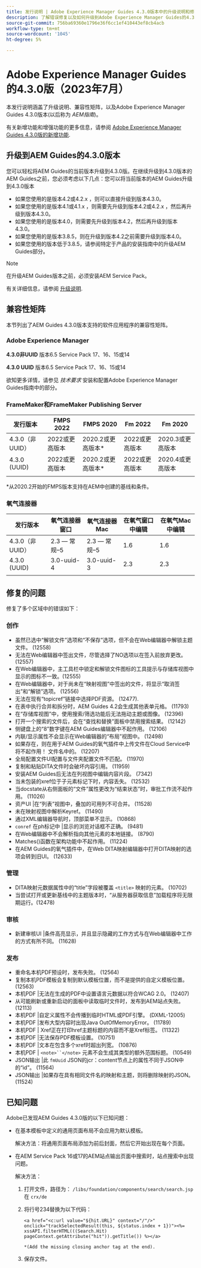 ```yaml
---
title: 发行说明 | Adobe Experience Manager Guides 4.3.0版本中的升级说明和修复的问题
description: 了解错误修复以及如何升级到Adobe Experience Manager Guides的4.3.0版本
source-git-commit: 756ba69360e1796e36f6cc1ef410443ef8cb4acb
workflow-type: tm+mt
source-wordcount: '1045'
ht-degree: 5%

---
```


# Adobe Experience Manager Guides的4.3.0版（2023年7月）

本发行说明涵盖了升级说明、兼容性矩阵，以及Adobe Experience Manager Guides 4.3.0版本(以后称为 *AEM指南*)。

有关新增功能和增强功能的更多信息，请参阅 [Adobe Experience Manager Guides 4.3.0版的新增功能](./whats-new-4.3-release.md).

## 升级到AEM Guides的4.3.0版本


您可以轻松将AEM Guides的当前版本升级到4.3.0版。在继续升级到4.3.0版本的AEM Guides之前，您必须考虑以下几点：您可以将当前版本的AEM Guides升级到4.3.0版本

- 如果您使用的是版本4.2或4.2.x ，则可以直接升级到版本4.3.0。
- 如果您使用的是版本4.1或4.1.x ，则需要先升级到版本4.2或4.2.x ，然后再升级到版本4.3.0。
- 如果您使用的是版本4.0，则需要先升级到版本4.2，然后再升级到版本4.3.0。
- 如果您使用的是版本3.8.5，则在升级到版本4.2之前需要升级到版本4.0。
- 如果您使用的版本低于3.8.5，请参阅特定于产品的安装指南中的升级AEM Guides部分。



>[!NOTE]
>
>在升级AEM Guides版本之前，必须安装AEM Service Pack。

有关详细信息，请参阅 [升级说明](../install-guide/upgrade-xml-documentation.md).

## 兼容性矩阵

本节列出了AEM Guides 4.3.0版本支持的软件应用程序的兼容性矩阵。

### Adobe Experience Manager

**4.3.0非UUID**
版本6.5 Service Pack 17、16、15或14

**4.3.0 UUID**
版本6.5 Service Pack 17、16、15或14

欲知更多详情，请参见 *技术要求* 安装和配置Adobe Experience Manager Guides指南中的部分。

### FrameMaker和FrameMaker Publishing Server

| 发行版本 | FMPS 2022 | FMPS 2020 | Fm 2022 | Fm 2020 |
| --- | --- | --- | --- | --- |
| 4.3.0（非UUID） | 2022或更高版本 | 2020.2或更高版本* | 2022或更高版本 | 2020.3或更高版本 |
| 4.3.0 (UUID) | 2022或更高版本 | 2020.2或更高版本* | 2022或更高版本 | 2020.4或更高版本 |
| | | | |

*从2020.2开始的FMPS版本支持在AEM中创建的基线和条件。

### 氧气连接器

| 发行版本 | 氧气连接器窗口 | 氧气连接器Mac | 在氧气窗口中编辑 | 在氧气Mac中编辑 |
| --- | --- | --- |--- |--- |
| 4.3.0（非UUID） | 2.3 — 常规–5 | 2.3 — 常规–5 | 1.6 | 1.6 |
| 4.3.0 (UUID) | 3.0-uuid-4 | 3.0-uuid-3 | 2.3 | 2.3 |
|  |  |   |

## 修复的问题

修复了多个区域中的错误如下：

### 创作

- 虽然已选中“解锁文件”选项和“不保存”选项，但不会在Web编辑器中解锁主题文件。 (12558)
- 无法在Web编辑器中签出文件，尽管选择了NO选项以在签入前放弃更改。 (12557)
- 在Web编辑器中，主工具栏中锁定和解锁文件图标的工具提示与存储库视图中显示的图标不一致。(12555)
- 在Web编辑器中，对于尚未在“映射视图”中签出的文件，将显示“取消签出”和“解锁”选项。 (12556)
- 无法在现有“topicref”链接中选择PDF资源。 (12477).
- 在表中执行合并和拆分时，AEM Guides 4.2会生成其他表单元格。 (11793)
- 在“存储库视图”中，使用搜索/筛选功能后无法拖动主题或图像。 (12396)
- 打开一个搜索的文件后，会在“查找和替换”面板中禁用搜索结果。 (12142)
- 侧键盘上的“8”数字键在AEM Guides编辑器中不起作用。 (12106)
- 内联/显示属性不会显示在Web编辑器的“布局”视图中。 (12498)
- 如果存在，则在用于AEM Guides的氧气插件中上传文件在Cloud Service中将不起作用！ 文件名中的。 (12207)
- 全局配置文件UI配置与文件夹配置文件不匹配。 (11970)
- 复制和粘贴DITA文件时会破坏内容引用。 (11959)
- 安装AEM Guides后无法在列视图中编辑内容片段。 (7342)
- 当未包装的xref位于子元素标记下时，内容丢失。 (12532)
- 当docstate从右侧面板的“文件”属性更改为“结束状态”时，审批工作流不起作用。 (11026)
- 资产UI |在“列表”视图中，叠加的可用列不可合并。 (11528)
- 未在映射视图中解析Keyref。 (11490)
- 通过XML编辑器导航时，顶部菜单不显示。 (10868)
- `conref` 在ph标记中 |显示的浏览对话框不正确。 (9481)
- 在Web编辑器中不会解析指向其他元素的本地链接。 (8790)
- Matches()函数在架构功能中不起作用。 (11224)
- 在AEM Guides的氧气插件中，在Web DITA映射编辑器中打开DITA映射的选项会转到旧UI。 (12633)


### 管理

- DITA映射元数据属性中的“title”字段被覆盖 `<title>` 映射的元素。 (10702)
- 当尝试打开或更新基线中的主题版本时，“从服务器获取信息”加载程序将无限期运行。(12478)


### 审核

- 新建审核UI |条件高亮显示，并且显示隐藏的工作方式与在Web编辑器中工作的方式有所不同。 (11628)

### 发布

- 重命名本机PDF预设时，发布失败。 (12564)
- 复制本机PDF模板会复制到默认模板位置，而不是提供的自定义模板位置。 (12563)
- 本机PDF |无法在生成的PDF中设置语言元数据以符合WCAG 2.0。 (12407)
- 从可能刷新或重新启动的面板中读取临时文件时，发布到AEM站点失败。 (12113)
- 本机PDF |自定义属性不会传播到临时HTML或PDF引擎。 (DXML-12005)
- 本机PDF |发布大型内容时出现Java OutOfMemoryError。 (11789)
- 本机PDF | Xref正在打印href主题标题的内容而不是Xref标签。 (11322)
- 本机PDF |无法保存PDF模板设置。 (10751)
- 本机PDF |文本在包含多个xref时超出列宽。 (10876)
- 本机PDF | `<note>``</note>` 元素不会生成其类型的额外范围标题。 (10549)
- JSON输出 |此 `fmUuid` JSON的jcr：content节点上的属性不同于JSON中的“id”。 (11564)
- JSON输出 |如果存在具有相同文件名的映射和主题，则将删除映射的JSON。 (11524)

## 已知问题

Adobe已发现AEM Guides 4.3.0版的以下已知问题：

- 在基本模板中定义的通用页面布局不会应用为默认模板。

  解决方法：将通用页面布局添加为前后封面，然后它开始出现在每个页面。
- 在AEM Service Pack 16或17的AEM站点输出页面中搜索时，站点搜索中出现问题。

  解决方法：

   1. 打开文件，路径为： `/libs/foundation/components/search/search.jsp` 在 `crx/de`
   1. 将行号234替换为以下代码：

      ```
      <a href="<c:url value="${hit.URL}" context="/"/>" onclick="trackSelectedResult(this, ${status.index + 1})"><%= xssAPI.filterHTML(((Search.Hit) pageContext.getAttribute("hit")).getTitle()) %></a>
      
      *(Add the missing closing anchor tag at the end).
      ```

   1. 保存文件。